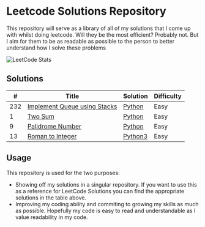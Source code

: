 # Leetcode Solutions Repository
This repository will serve as a library of all of my solutions that I come up with whilst doing leetcode. Will they be the most efficient? Probably not. But I aim for them to be as readable as possible to the person to better understand how I solve these problems

![LeetCode Stats](https://leetcard.jacoblin.cool/TheBluesBand?theme=dark&font=Roboto%20Mono&ext=heatmap)


## Solutions
| # | Title | Solution | Difficulty |
|---| ----- | -------- | ---------- |
|232| [Implement Queue using Stacks](https://leetcode.com/problems/implement-queue-using-stacks/description/) | [Python](./EasyQuestions/ImplementQueueUsingStacks) | Easy |
| 1 | [Two Sum](https://leetcode.com/problems/two-sum/) | [Python](./EasyQuestions/TwoSum) | Easy |
| 9 | [Palidrome Number](https://leetcode.com/problems/palindrome-number) | [Python](./EasyQuestions/PalindromeNumber) | Easy |
| 13 | [Roman to Integer](https://leetcode.com/problems/roman-to-integer/) | [Python3](./EasyQuestions/RomanToInteger/) | Easy |

## Usage
This repository is used for the two purposes:
-  Showing off my solutions in a singular repository. If you want to use this as a reference for LeetCode Solutions you can find the appropriate solutions in the table above.
- Improving my coding ability and commiting to growing my skills as much as possible. Hopefully my code is easy to read and understandable as I value readability in my code.
